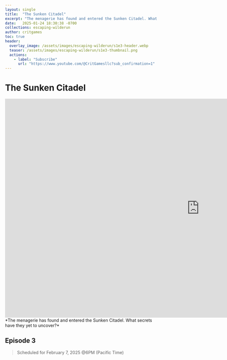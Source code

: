```yaml
---
layout: single
title:  "The Sunken Citadel"
excerpt: "The menagerie has found and entered the Sunken Citadel. What secrets have they yet to uncover?"
date:   2025-01-24 18:30:38 -0700
collections: escaping-wilderun
author: critgames
toc: true
header:
  overlay_image: /assets/images/escaping-wilderun/s1e3-header.webp
  teaser: /assets/images/escaping-wilderun/s1e3-thumbnail.png
  actions:
    - label: "Subscribe"
      url: "https://www.youtube.com/@CritGamesllc?sub_confirmation=1"
---
```


# The Sunken Citadel
<iframe width="1280" height="720" src="https://www.youtube.com/embed/zY6lTzEXS98?si=7ImC0ksOAD-SxdCQ" title="YouTube video player" frameborder="0" allow="accelerometer; autoplay; clipboard-write; encrypted-media; gyroscope; picture-in-picture; web-share" referrerpolicy="strict-origin-when-cross-origin" allowfullscreen></iframe>
*The menagerie has found and entered the Sunken Citadel. What secrets have they yet to uncover?*

## Episode 3
> Scheduled for February 7, 2025 @6PM (Pacific Time)
